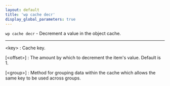 ```yaml
---
layout: default
title: 'wp cache decr'
display_global_parameters: true
---
```


`wp cache decr` - Decrement a value in the object cache.

<hr />

&lt;key&gt;
: Cache key.

[&lt;offset&gt;]
: The amount by which to decrement the item's value. Default is 1.

[&lt;group&gt;]
: Method for grouping data within the cache which allows the same key to be used across groups.



